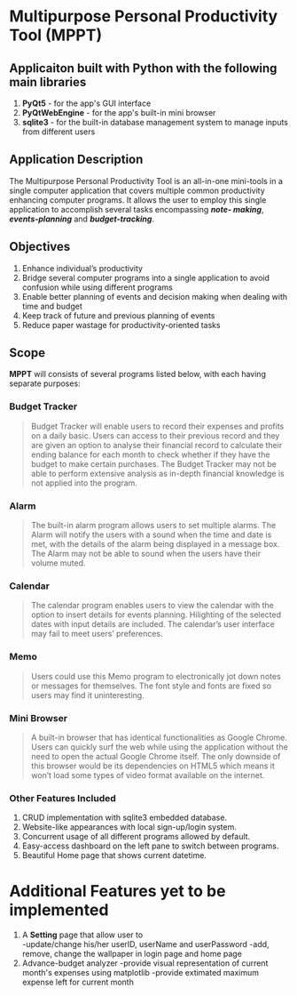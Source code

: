 # Multipurpose Personal Productivity Tool (MPPT)

## Applicaiton built with Python with the following main libraries
1. **PyQt5** - for the app's GUI interface
2. **PyQtWebEngine** - for the app's built-in mini browser
3. **sqlite3** - for the built-in database management system to manage inputs from different users

## Application Description
The Multipurpose Personal Productivity Tool is an all-in-one mini-tools in a single computer
application that covers multiple common productivity enhancing computer programs. It allows
the user to employ this single application to accomplish several tasks encompassing ***note-
making***, ***events-planning*** and ***budget-tracking***.

## Objectives
1. Enhance individual’s productivity
2. Bridge several computer programs into a single application to avoid confusion while
using different programs
3. Enable better planning of events and decision making when dealing with time and
budget
4. Keep track of future and previous planning of events
5. Reduce paper wastage for productivity-oriented tasks

## Scope
**MPPT** will consists of several programs listed below, with each having separate purposes:

### Budget Tracker
> Budget Tracker will enable users to record their expenses and profits on a daily basic. Users
can access to their previous record and they are given an option to analyse their financial record
to calculate their ending balance for each month to check whether if they have the budget to
make certain purchases. The Budget Tracker may not be able to perform extensive analysis as
in-depth financial knowledge is not applied into the program.

### Alarm
> The built-in alarm program allows users to set multiple alarms. The Alarm will notify the users
with a sound when the time and date is met, with the details of the alarm being displayed in a
message box. The Alarm may not be able to sound when the users have their volume muted.

### Calendar
> The calendar program enables users to view the calendar with the option to insert details for
events planning. Hilighting of the selected dates with input details are included. The calendar’s user interface may fail to meet users’ preferences.

### Memo
> Users could use this Memo program to electronically jot down notes or messages for
themselves. The font style and fonts are fixed so users may find it uninteresting.

### Mini Browser
> A built-in browser that has identical functionalities as Google Chrome. Users can quickly surf
the web while using the application without the need to open the actual Google Chrome itself.
The only downside of this browser would be its dependencies on HTML5 which means it won’t
load some types of video format available on the internet.

### Other Features Included
1. CRUD implementation with sqlite3 embedded database.
2. Website-like appearances with local sign-up/login system.
3. Concurrent usage of all different programs allowed by default. 
4. Easy-access dashboard on the left pane to switch between programs.
5. Beautiful Home page that shows current datetime.

# Additional Features yet to be implemented
1. A **Setting** page that allow user to  
  -update/change his/her userID, userName and userPassword
  -add, remove, change the wallpaper in login page and home page
2. Advance-budget analyzer
  -provide visual representation of current month's expenses using matplotlib
  -provide extimated maximum expense left for current month


